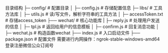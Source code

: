 目录结构
├─ config/            # 配置目录
│   ├─ config.js # 存储配置信息
├─ libs/               # 工具方法库
│   ├─ utils.js     # 读/写文件，解析字符串的工具方法
│   ├─ accessToken.txt  # 存储access_token
├── wechat/          # 核心功能库
|    ├─ reply.js # 处理用户发送的信息
│   ├─ tpl.js # 返回给用户的信息模板
│   ├─ confirm.js # 回复消息功能
│   ├─ wechat.js # 构造函数wechat
├── index.js          # 入口启动文件
├── package.json      # 配置文件
需要进行内网操作：ngrok-stable-windows-amd64
登录注册微信公众订阅号
